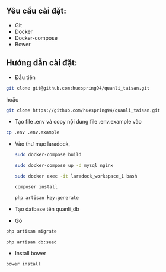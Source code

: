 ## Yêu cầu cài đặt:

- Git
- Docker
- Docker-compose
- Bower

## Hướng dẫn cài đặt:
- Đầu tiên
```bash
git clone git@github.com:huespring94/quanli_taisan.git
```
hoặc
```bash 
git clone https://github.com/huespring94/quanli_taisan.git
 ```

- Tạo file .env và copy nội dung file .env.example vào 
```bash
cp .env .env.example
```

- Vào thư mục laradock,

    ```bash
    sudo docker-compose build
    ```
    ```bash
    sudo docker-compose up -d mysql nginx
    ```
    ```bash
    sudo docker exec -it laradock_workspace_1 bash
    ```
    ```bash
    composer install
    ```
    ```bash
    php artisan key:generate
    ```

- Tạo datbase tên quanli_db

- Gõ 
```bash
php artisan migrate
```
```bash
php artisan db:seed
```

- Install bower
```bash
bower install
```
